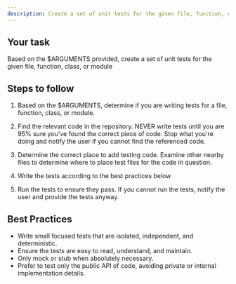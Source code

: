 ```yaml
---
description: Create a set of unit tests for the given file, function, class, or module.
---
```


## Your task

Based on the $ARGUMENTS provided, create a set of unit tests for the given file, function, class, or module

## Steps to follow

1. Based on the $ARGUMENTS, determine if you are writing tests for a file, function, class, or module.

2. Find the relevant code in the repository. NEVER write tests until you are 95% sure you've found the correct piece of code. Stop what you're doing and notify the user if you cannot find the referenced code.

3. Determine the correct place to add testing code. Examine other nearby files to determine where to place test files for the code in question.

4. Write the tests according to the best practices below

5. Run the tests to ensure they pass. If you cannot run the tests, notify the user and provide the tests anyway.

## Best Practices

- Write small focused tests that are isolated, independent, and deterministic.
- Ensure the tests are easy to read, understand, and maintain.
- Only mock or stub when absolutely necessary.
- Prefer to test only the public API of code, avoiding private or internal implementation details.
